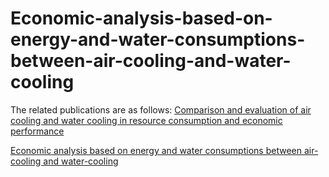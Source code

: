 # Economic-analysis-based-on-energy-and-water-consumptions-between-air-cooling-and-water-cooling

The related publications are as follows:
[Comparison and evaluation of air cooling and water cooling in resource consumption and economic performance](https://www.sciencedirect.com/science/article/abs/pii/S0360544218307084)

[Economic analysis based on energy and water consumptions between air-cooling and water-cooling](https://www.cetjournal.it/index.php/cet/article/view/CET1761059)
